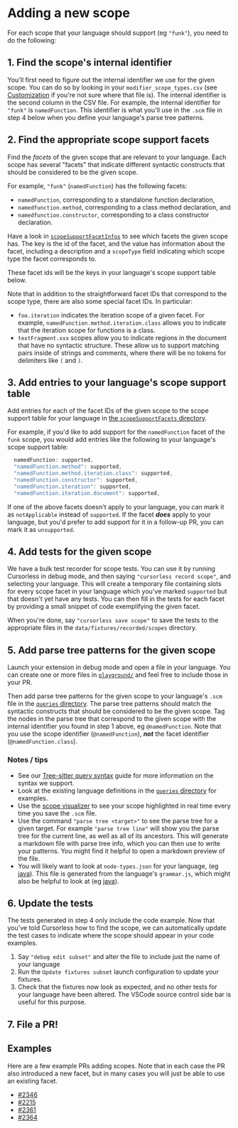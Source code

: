 # Adding a new scope

For each scope that your language should support (eg `"funk"`), you need to do the following:

## 1. Find the scope's internal identifier

You'll first need to figure out the internal identifier we use for the given scope. You can do so by looking in your `modifier_scope_types.csv` (see [Customization](../user/customization.md) if you're not sure where that file is). The internal identifier is the second column in the CSV file. For example, the internal identifier for `"funk"` is `namedFunction`. This identifier is what you'll use in the `.scm` file in step 4 below when you define your language's parse tree patterns.

## 2. Find the appropriate scope support facets

Find the _facets_ of the given scope that are relevant to your language. Each scope has several "facets" that indicate different syntactic constructs that should be considered to be the given scope.

For example, `"funk"` (`namedFunction`) has the following facets:

- `namedFunction`, corresponding to a standalone function declaration,
- `namedfunction.method`, corresponding to a class method declaration, and
- `namedfunction.constructor`, corresponding to a class constructor declaration.

Have a look in [`scopeSupportFacetInfos`](../../../../../packages/common/src/scopeSupportFacets/scopeSupportFacetInfos.ts) to see which facets the given scope has. The key is the id of the facet, and the value has information about the facet, including a description and a `scopeType` field indicating which scope type the facet corresponds to.

These facet ids will be the keys in your language's scope support table below.

Note that in addition to the straightforward facet IDs that correspond to the scope type, there are also some special facet IDs. In particular:

- `foo.iteration` indicates the iteration scope of a given facet. For example, `namedFunction.method.iteration.class` allows you to indicate that the iteration scope for functions is a class.
- `textFragment.xxx` scopes allow you to indicate regions in the document that have no syntactic structure. These allow us to support matching pairs inside of strings and comments, where there will be no tokens for delimiters like `(` and `)`.

## 3. Add entries to your language's scope support table

Add entries for each of the facet IDs of the given scope to the scope support table for your language in [the `scopeSupportFacets` directory](/../../packages/common/src/scopeSupportFacets).

For example, if you'd like to add support for the `namedFunction` facet of the `funk` scope, you would add entries like the following to your language's scope support table:

```ts
  namedFunction: supported,
  "namedFunction.method": supported,
  "namedFunction.method.iteration.class": supported,
  "namedFunction.constructor": supported,
  "namedFunction.iteration": supported,
  "namedFunction.iteration.document": supported,
```

If one of the above facets doesn't apply to your language, you can mark it as `notApplicable` instead of `supported`. If the facet _**does**_ apply to your language, but you'd prefer to add support for it in a follow-up PR, you can mark it as `unsupported`.

## 4. Add tests for the given scope

We have a bulk test recorder for scope tests. You can use it by running Cursorless in debug mode, and then saying `"cursorless record scope"`, and selecting your language. This will create a temporary file containing slots for every scope facet in your language which you've marked `supported` but that doesn't yet have any tests. You can then fill in the tests for each facet by providing a small snippet of code exemplifying the given facet.

When you're done, say `"cursorless save scope"` to save the tests to the appropriate files in the `data/fixtures/recorded/scopes` directory.

## 5. Add parse tree patterns for the given scope

Launch your extension in debug mode and open a file in your language. You can create one or more files in [`playground/`](../../../../../data/playground) and feel free to include those in your PR.

Then add parse tree patterns for the given scope to your language's `.scm` file in the [`queries` directory](../../../../../queries). The parse tree patterns should match the syntactic constructs that should be considered to be the given scope. Tag the nodes in the parse tree that correspond to the given scope with the internal identifier you found in step 1 above, eg `@namedFunction`. Note that you use the scope identifier (`@namedFunction`), _**not**_ the facet identifier (`@namedFunction.class`).

### Notes / tips

- See our [Tree-sitter query syntax](tree-sitter-query-syntax.md) guide for more information on the syntax we support.
- Look at the existing language definitions in the [`queries` directory](../../../../../queries) for examples.
- Use the [scope visualizer](../user/scope-visualizer.md) to see your scope highlighted in real time every time you save the `.scm` file.
- Use the command `"parse tree <target>"` to see the parse tree for a given target. For example `"parse tree line"` will show you the parse tree for the current line, as well as all of its ancestors. This will generate a markdown file with parse tree info, which you can then use to write your patterns. You might find it helpful to open a markdown preview of the file.
- You will likely want to look at `node-types.json` for your language, (eg [java](https://github.com/tree-sitter/tree-sitter-java/blob/master/src/node-types.json)). This file is generated from the language's `grammar.js`, which might also be helpful to look at (eg [java](https://github.com/tree-sitter/tree-sitter-java/blob/master/grammar.js)).

## 6. Update the tests

The tests generated in step 4 only include the code example. Now that you've told Cursorless how to find the scope, we can automatically update the test cases to indicate where the scope should appear in your code examples.

1. Say `"debug edit subset"` and alter the file to include just the name of your language
2. Run the `Update fixtures subset` launch configuration to update your fixtures.
3. Check that the fixtures now look as expected, and no other tests for your language have been altered. The VSCode source control side bar is useful for this purpose.

## 7. File a PR!

## Examples

Here are a few example PRs adding scopes. Note that in each case the PR also introduced a new facet, but in many cases you will just be able to use an existing facet.

- [#2346](https://github.com/cursorless-dev/cursorless/pull/2346)
- [#2215](https://github.com/cursorless-dev/cursorless/pull/2215)
- [#2361](https://github.com/cursorless-dev/cursorless/pull/2361)
- [#2364](https://github.com/cursorless-dev/cursorless/pull/2364)
